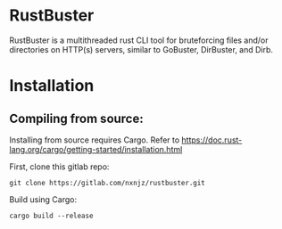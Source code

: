# RustBuster

RustBuster is a multithreaded rust CLI tool for bruteforcing files and/or directories on HTTP(s) servers, similar to GoBuster, DirBuster, and Dirb.

# Installation

## Compiling from source:

Installing from source requires Cargo. Refer to https://doc.rust-lang.org/cargo/getting-started/installation.html

First, clone this gitlab repo:

`git clone https://gitlab.com/nxnjz/rustbuster.git` 

Build using Cargo:

`cargo build --release`



